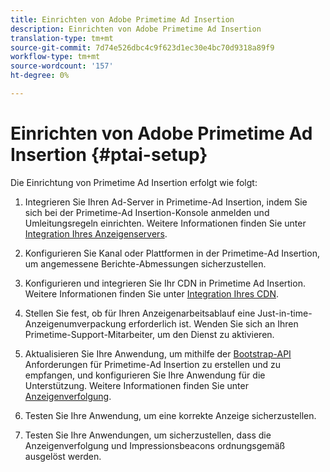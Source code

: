 ```yaml
---
title: Einrichten von Adobe Primetime Ad Insertion
description: Einrichten von Adobe Primetime Ad Insertion
translation-type: tm+mt
source-git-commit: 7d74e526dbc4c9f623d1ec30e4bc70d9318a89f9
workflow-type: tm+mt
source-wordcount: '157'
ht-degree: 0%

---
```



# Einrichten von Adobe Primetime Ad Insertion {#ptai-setup}

Die Einrichtung von Primetime Ad Insertion erfolgt wie folgt:

1. Integrieren Sie Ihren Ad-Server in Primetime-Ad Insertion, indem Sie sich bei der Primetime-Ad Insertion-Konsole anmelden und Umleitungsregeln einrichten. Weitere Informationen finden Sie unter [Integration Ihres Anzeigenservers](integrate-ad-server.md).

1. Konfigurieren Sie Kanal oder Plattformen in der Primetime-Ad Insertion, um angemessene Berichte-Abmessungen sicherzustellen.

1. Konfigurieren und integrieren Sie Ihr CDN in Primetime Ad Insertion. Weitere Informationen finden Sie unter [Integration Ihres CDN](integrate-cdn.md).

1. Stellen Sie fest, ob für Ihren Anzeigenarbeitsablauf eine Just-in-time-Anzeigenumverpackung erforderlich ist. Wenden Sie sich an Ihren Primetime-Support-Mitarbeiter, um den Dienst zu aktivieren.

1. Aktualisieren Sie Ihre Anwendung, um mithilfe der [Bootstrap-API](/help/dynamic-ad-insertion/msapi-topics/ms-getting-started/ms-api-query-params.md) Anforderungen für Primetime-Ad Insertion zu erstellen und zu empfangen, und konfigurieren Sie Ihre Anwendung für die Unterstützung. Weitere Informationen finden Sie unter [Anzeigenverfolgung](set-up-ad-tracking.md).

1. Testen Sie Ihre Anwendung, um eine korrekte Anzeige sicherzustellen. <!-- using the [Debugging tools](troubleshoot-and-debug.md).-->

1. Testen Sie Ihre Anwendungen, um sicherzustellen, dass die Anzeigenverfolgung und Impressionsbeacons ordnungsgemäß ausgelöst werden.<!-- using the [Reporting](reporting-and-billing.md).-->

